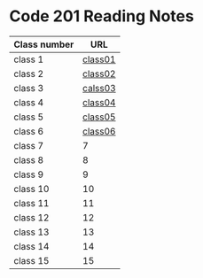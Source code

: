 # Code 201 Reading Notes

|Class number | URL |
--------------|-------
| class 1 |  [class01](https://osamamagableh.github.io/201-Reading-Note/class01)|
| class 2 |  [class02](https://osamamagableh.github.io/201-Reading-Note/class02) |
| class 3 |  [calss03](https://osamamagableh.github.io/201-Reading-Note/class03)  |
| class 4 |  [class04](https://osamamagableh.github.io/201-Reading-Note/class04)  |
| class 5 |  [class05](https://osamamagableh.github.io/201-Reading-Note/class05)  |
| class 6 |  [class06](https://osamamagableh.github.io/201-Reading-Note/class06) |
| class 7 |  7 |
| class 8 |  8  |
| class 9 |  9  |
| class 10 |  10  |
| class 11 |  11  |
| class 12 |  12  |
| class 13 |  13  |
| class 14 |  14  |
| class 15 |  15  |
